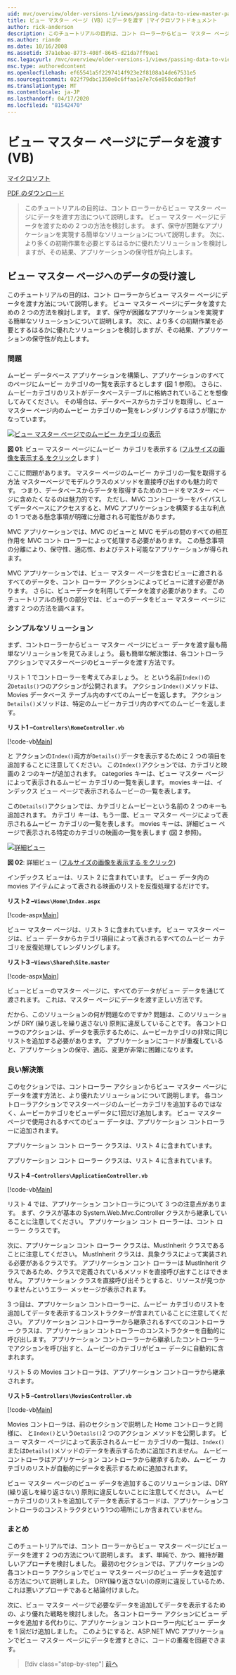 ```yaml
---
uid: mvc/overview/older-versions-1/views/passing-data-to-view-master-pages-vb
title: ビュー マスター ページ (VB) にデータを渡す |マイクロソフトドキュメント
author: rick-anderson
description: このチュートリアルの目的は、コント ローラーからビュー マスター ページにデータを渡す方法について説明します。 ビュー m. にデータを渡すための 2 つの戦略を検討します。
ms.author: riande
ms.date: 10/16/2008
ms.assetid: 37a1ebae-8773-408f-8645-d21da7ff9ae1
msc.legacyurl: /mvc/overview/older-versions-1/views/passing-data-to-view-master-pages-vb
msc.type: authoredcontent
ms.openlocfilehash: ef65541a5f2297414f923e2f8108a14de67531e5
ms.sourcegitcommit: 022f79dbc1350e0c6ffaa1e7e7c6e850cdabf9af
ms.translationtype: MT
ms.contentlocale: ja-JP
ms.lasthandoff: 04/17/2020
ms.locfileid: "81542470"
---
```

# <a name="passing-data-to-view-master-pages-vb"></a>ビュー マスター ページにデータを渡す (VB)

[マイクロソフト](https://github.com/microsoft)

[PDF のダウンロード](https://download.microsoft.com/download/e/f/3/ef3f2ff6-7424-48f7-bdaa-180ef64c3490/ASPNET_MVC_Tutorial_13_VB.pdf)

> このチュートリアルの目的は、コント ローラーからビュー マスター ページにデータを渡す方法について説明します。 ビュー マスター ページにデータを渡すための 2 つの方法を検討します。 まず、保守が困難なアプリケーションを実現する簡単なソリューションについて説明します。 次に、より多くの初期作業を必要とするはるかに優れたソリューションを検討しますが、その結果、アプリケーションの保守性が向上します。

## <a name="passing-data-to-view-master-pages"></a>ビュー マスター ページへのデータの受け渡し

このチュートリアルの目的は、コント ローラーからビュー マスター ページにデータを渡す方法について説明します。 ビュー マスター ページにデータを渡すための 2 つの方法を検討します。 まず、保守が困難なアプリケーションを実現する簡単なソリューションについて説明します。 次に、より多くの初期作業を必要とするはるかに優れたソリューションを検討しますが、その結果、アプリケーションの保守性が向上します。

### <a name="the-problem"></a>問題

ムービー データベース アプリケーションを構築し、アプリケーションのすべてのページにムービー カテゴリの一覧を表示するとします (図 1 参照)。 さらに、ムービーカテゴリのリストがデータベーステーブルに格納されていることを想像してみてください。 その場合は、データベースからカテゴリを取得し、ビュー マスター ページ内のムービー カテゴリの一覧をレンダリングするほうが理にかなっています。

[![ビュー マスター ページでのムービー カテゴリの表示](passing-data-to-view-master-pages-vb/_static/image2.png)](passing-data-to-view-master-pages-vb/_static/image1.png)

**図 01**: ビュー マスター ページにムービー カテゴリを表示する ([フルサイズの画像を表示する をクリック](passing-data-to-view-master-pages-vb/_static/image3.png)します )

ここに問題があります。 マスター ページのムービー カテゴリの一覧を取得する方法 マスターページでモデルクラスのメソッドを直接呼び出すのも魅力的です。 つまり、データベースからデータを取得するためのコードをマスター ページに含めたくなるのは魅力的です。 ただし、MVC コントローラーをバイパスしてデータベースにアクセスすると、MVC アプリケーションを構築する主な利点の 1 つである懸念事項が明確に分離される可能性があります。

MVC アプリケーションでは、MVC のビューと MVC モデルの間のすべての相互作用を MVC コント ローラーによって処理する必要があります。 この懸念事項の分離により、保守性、適応性、およびテスト可能なアプリケーションが得られます。

MVC アプリケーションでは、ビュー マスター ページを含むビューに渡されるすべてのデータを、コント ローラー アクションによってビューに渡す必要があります。 さらに、ビューデータを利用してデータを渡す必要があります。 このチュートリアルの残りの部分では、ビューのデータをビュー マスター ページに渡す 2 つの方法を調べます。

### <a name="the-simple-solution"></a>シンプルなソリューション

まず、コントローラーからビュー マスター ページにビュー データを渡す最も簡単なソリューションを見てみましょう。 最も簡単な解決策は、各コントローラアクションでマスターページのビューデータを渡す方法です。

リスト 1 でコントローラーを考えてみましょう。 と という名前`Index()`の 2`Details()`つのアクションが公開されます。 アクション`Index()`メソッドは、Movies データベース テーブル内のすべてのムービーを返します。 アクション`Details()`メソッドは、特定のムービーカテゴリ内のすべてのムービーを返します。

**リスト1 –`Controllers\HomeController.vb`**

[!code-vb[Main](passing-data-to-view-master-pages-vb/samples/sample1.vb)]

と アクションの`Index()`両方が`Details()`データを表示するために 2 つの項目を追加することに注意してください。 この`Index()`アクションでは、カテゴリと映画の 2 つのキーが追加されます。 categories キーは、ビュー マスター ページによって表示されるムービー カテゴリの一覧を表します。 movies キーは、インデックス ビュー ページで表示されるムービーの一覧を表します。

この`Details()`アクションでは、カテゴリとムービーという名前の 2 つのキーも追加されます。 カテゴリ キーは、もう一度、ビュー マスター ページによって表示されるムービー カテゴリの一覧を表します。 movies キーは、詳細ビュー ページで表示される特定のカテゴリの映画の一覧を表します (図 2 参照)。

[![詳細ビュー](passing-data-to-view-master-pages-vb/_static/image5.png)](passing-data-to-view-master-pages-vb/_static/image4.png)

**図 02**: 詳細ビュー ([フルサイズの画像を表示する をクリック](passing-data-to-view-master-pages-vb/_static/image6.png))

インデックス ビューは、リスト 2 に含まれています。 ビュー データ内の movies アイテムによって表される映画のリストを反復処理するだけです。

**リスト2 –`Views\Home\Index.aspx`**

[!code-aspx[Main](passing-data-to-view-master-pages-vb/samples/sample2.aspx)]

ビュー マスター ページは、リスト 3 に含まれています。 ビュー マスター ページは、ビュー データからカテゴリ項目によって表されるすべてのムービー カテゴリを反復処理してレンダリングします。

**リスト3 –`Views\Shared\Site.master`**

[!code-aspx[Main](passing-data-to-view-master-pages-vb/samples/sample3.aspx)]

ビューとビューのマスター ページに、すべてのデータがビュー データを通じて渡されます。 これは、マスター ページにデータを渡す正しい方法です。

だから、このソリューションの何が問題なのですか? 問題は、このソリューションが DRY (繰り返しを繰り返さない) 原則に違反していることです。 各コントローラのアクションは、データを表示するために、ムービーカテゴリの非常に同じリストを追加する必要があります。 アプリケーションにコードが重複していると、アプリケーションの保守、適応、変更が非常に困難になります。

### <a name="the-good-solution"></a>良い解決策

このセクションでは、コントローラー アクションからビュー マスター ページにデータを渡す方法と、より優れたソリューションについて説明します。 各コントローラアクションでマスターページのムービーカテゴリを追加するのではなく、ムービーカテゴリをビューデータに1回だけ追加します。 ビュー マスター ページで使用されるすべてのビュー データは、アプリケーション コントローラーに追加されます。

アプリケーション コント ローラー クラスは、リスト 4 に含まれています。

アプリケーション コント ローラー クラスは、リスト 4 に含まれています。

**リスト4 –`Controllers\ApplicationController.vb`**

[!code-vb[Main](passing-data-to-view-master-pages-vb/samples/sample4.vb)]

リスト 4 では、アプリケーション コントローラについて 3 つの注意点があります。 まず、クラスが基本の System.Web.Mvc.Controller クラスから継承していることに注意してください。 アプリケーション コント ローラーは、コント ローラー クラスです。

次に、アプリケーション コント ローラー クラスは、MustInherit クラスであることに注意してください。 MustInherit クラスは、具象クラスによって実装される必要があるクラスです。 アプリケーション コント ローラーは MustInherit クラスであるため、クラスで定義されているメソッドを直接呼び出すことはできません。 アプリケーション クラスを直接呼び出そうとすると、リソースが見つかりませんというエラー メッセージが表示されます。

3 つ目は、アプリケーション コントローラーに、ムービー カテゴリのリストを追加してデータを表示するコンストラクターが含まれていることに注意してください。 アプリケーション コントローラーから継承されるすべてのコントローラー クラスは、アプリケーション コントローラーのコンストラクターを自動的に呼び出します。 アプリケーション コントローラーから継承したコントローラーでアクションを呼び出すと、ムービーのカテゴリがビュー データに自動的に含まれます。

リスト 5 の Movies コントローラは、アプリケーション コントローラから継承されます。

**リスト5 –`Controllers\MoviesController.vb`**

[!code-vb[Main](passing-data-to-view-master-pages-vb/samples/sample5.vb)]

Movies コントローラは、前のセクションで説明した Home コントローラと同様に、 と`Index()`という`Details()`2 つのアクション メソッドを公開します。 ビュー マスター ページによって表示されるムービー カテゴリの一覧は、`Index()`または`Details()`メソッドのデータを表示するために追加されません。 ムービー コントローラはアプリケーション コントローラから継承するため、ムービー カテゴリのリストが自動的にデータを表示するために追加されます。

ビュー マスター ページのビュー データを追加するこのソリューションは、DRY (繰り返しを繰り返さない) 原則に違反しないことに注意してください。 ムービーカテゴリのリストを追加してデータを表示するコードは、アプリケーションコントローラのコンストラクタという1つの場所にしか含まれていません。

### <a name="summary"></a>まとめ

このチュートリアルでは、コント ローラーからビュー マスター ページにビュー データを渡す 2 つの方法について説明します。 まず、単純で、かつ、維持が難しいアプローチを検討しました。 最初のセクションでは、アプリケーションの各コントローラ アクションでビュー マスター ページのビュー データを追加する方法について説明しました。 DRY(繰り返さない)の原則に違反しているため、これは悪いアプローチであると結論付けました。

次に、ビュー マスター ページで必要なデータを追加してデータを表示するための、より優れた戦略を検討しました。 各コントローラー アクションにビュー データを追加する代わりに、アプリケーション コントローラー内にビュー データを 1 回だけ追加しました。 このようにすると、ASP.NET MVC アプリケーションでビュー マスター ページにデータを渡すときに、コードの重複を回避できます。

> [!div class="step-by-step"]
> [前へ](creating-page-layouts-with-view-master-pages-vb.md)
